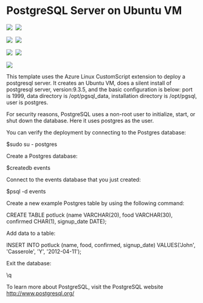 # PostgreSQL Server on Ubuntu VM

<IMG SRC="https://azbotstorage.blob.core.windows.net/badges/postgresql-standalone-server-ubuntu/PublicLastTestDate.svg" />&nbsp;
<IMG SRC="https://azbotstorage.blob.core.windows.net/badges/postgresql-standalone-server-ubuntu/PublicDeployment.svg" />&nbsp;

<IMG SRC="https://azbotstorage.blob.core.windows.net/badges/postgresql-standalone-server-ubuntu/FairfaxLastTestDate.svg" />&nbsp;
<IMG SRC="https://azbotstorage.blob.core.windows.net/badges/postgresql-standalone-server-ubuntu/FairfaxDeployment.svg" />&nbsp;

<IMG SRC="https://azbotstorage.blob.core.windows.net/badges/postgresql-standalone-server-ubuntu/BestPracticeResult.svg" />&nbsp;
<IMG SRC="https://azbotstorage.blob.core.windows.net/badges/postgresql-standalone-server-ubuntu/CredScanResult.svg" />&nbsp;

<a href="https://portal.azure.com/#create/Microsoft.Template/uri/https%3A%2F%2Fraw.githubusercontent.com%2FAzure%2Fazure-quickstart-templates%2Fmaster%2Fpostgresql-standalone-server-ubuntu%2Fazuredeploy.json" target="_blank"><img src="http://azuredeploy.net/deploybutton.png"/></a>

This template uses the Azure Linux CustomScript extension to deploy a postgresql server. It creates an Ubuntu VM, does a silent install of postgresql server, version:9.3.5, and the basic configuration is below: port is 1999, data directory is /opt/pgsql_data, installation directory is /opt/pgsql, user is postgres.




For security reasons, PostgreSQL uses a non-root user to initialize, start, or shut down the database. Here it uses postgres as the user.

You can verify the deployment by connecting to the Postgres database:

$sudo su - postgres


Create a Postgres database:

$createdb events


Connect to the events database that you just created:

$psql -d events



Create a new example Postgres table by using the following command:

CREATE TABLE potluck (name VARCHAR(20), food VARCHAR(30),   confirmed CHAR(1), signup_date DATE);


Add data to a table:

INSERT INTO potluck (name, food, confirmed, signup_date) VALUES('John', 'Casserole', 'Y', '2012-04-11');


Exit the database:

\q


To learn more about PostgreSQL, visit the PostgreSQL website http://www.postgresql.org/


